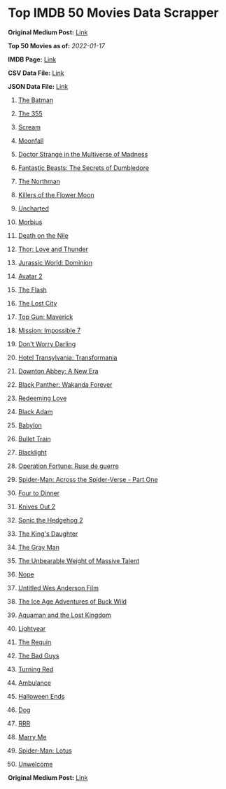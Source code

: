 # Top IMDB 50 Movies Data Scrapper

**Original Medium Post:** [Link](https://medium.com/@nishantsahoo/which-movie-should-i-watch-5c83a3c0f5b1) 

**Top 50 Movies as of:** _2022-01-17_

**IMDB Page:** [Link](http://www.imdb.com/search/title?release_date=2022,2022&title_type=feature)

**CSV Data File:** [Link](/Data/data.csv)

**JSON Data File:** [Link](/Data/data.json)

1. [The Batman](https://www.imdb.com/title/tt1877830/?ref_=adv_li_tt)

2. [The 355](https://www.imdb.com/title/tt8356942/?ref_=adv_li_tt)

3. [Scream](https://www.imdb.com/title/tt11245972/?ref_=adv_li_tt)

4. [Moonfall](https://www.imdb.com/title/tt5834426/?ref_=adv_li_tt)

5. [Doctor Strange in the Multiverse of Madness](https://www.imdb.com/title/tt9419884/?ref_=adv_li_tt)

6. [Fantastic Beasts: The Secrets of Dumbledore](https://www.imdb.com/title/tt4123432/?ref_=adv_li_tt)

7. [The Northman](https://www.imdb.com/title/tt11138512/?ref_=adv_li_tt)

8. [Killers of the Flower Moon](https://www.imdb.com/title/tt5537002/?ref_=adv_li_tt)

9. [Uncharted](https://www.imdb.com/title/tt1464335/?ref_=adv_li_tt)

10. [Morbius](https://www.imdb.com/title/tt5108870/?ref_=adv_li_tt)

11. [Death on the Nile](https://www.imdb.com/title/tt7657566/?ref_=adv_li_tt)

12. [Thor: Love and Thunder](https://www.imdb.com/title/tt10648342/?ref_=adv_li_tt)

13. [Jurassic World: Dominion](https://www.imdb.com/title/tt8041270/?ref_=adv_li_tt)

14. [Avatar 2](https://www.imdb.com/title/tt1630029/?ref_=adv_li_tt)

15. [The Flash](https://www.imdb.com/title/tt0439572/?ref_=adv_li_tt)

16. [The Lost City](https://www.imdb.com/title/tt13320622/?ref_=adv_li_tt)

17. [Top Gun: Maverick](https://www.imdb.com/title/tt1745960/?ref_=adv_li_tt)

18. [Mission: Impossible 7](https://www.imdb.com/title/tt9603212/?ref_=adv_li_tt)

19. [Don't Worry Darling](https://www.imdb.com/title/tt10731256/?ref_=adv_li_tt)

20. [Hotel Transylvania: Transformania](https://www.imdb.com/title/tt9848626/?ref_=adv_li_tt)

21. [Downton Abbey: A New Era](https://www.imdb.com/title/tt11703710/?ref_=adv_li_tt)

22. [Black Panther: Wakanda Forever](https://www.imdb.com/title/tt9114286/?ref_=adv_li_tt)

23. [Redeeming Love](https://www.imdb.com/title/tt11365186/?ref_=adv_li_tt)

24. [Black Adam](https://www.imdb.com/title/tt6443346/?ref_=adv_li_tt)

25. [Babylon](https://www.imdb.com/title/tt10640346/?ref_=adv_li_tt)

26. [Bullet Train](https://www.imdb.com/title/tt12593682/?ref_=adv_li_tt)

27. [Blacklight](https://www.imdb.com/title/tt14060094/?ref_=adv_li_tt)

28. [Operation Fortune: Ruse de guerre](https://www.imdb.com/title/tt7985704/?ref_=adv_li_tt)

29. [Spider-Man: Across the Spider-Verse - Part One](https://www.imdb.com/title/tt9362722/?ref_=adv_li_tt)

30. [Four to Dinner](https://www.imdb.com/title/tt14247286/?ref_=adv_li_tt)

31. [Knives Out 2](https://www.imdb.com/title/tt11564570/?ref_=adv_li_tt)

32. [Sonic the Hedgehog 2](https://www.imdb.com/title/tt12412888/?ref_=adv_li_tt)

33. [The King's Daughter](https://www.imdb.com/title/tt2328678/?ref_=adv_li_tt)

34. [The Gray Man](https://www.imdb.com/title/tt1649418/?ref_=adv_li_tt)

35. [The Unbearable Weight of Massive Talent](https://www.imdb.com/title/tt11291274/?ref_=adv_li_tt)

36. [Nope](https://www.imdb.com/title/tt10954984/?ref_=adv_li_tt)

37. [Untitled Wes Anderson Film](https://www.imdb.com/title/tt14230388/?ref_=adv_li_tt)

38. [The Ice Age Adventures of Buck Wild](https://www.imdb.com/title/tt13634480/?ref_=adv_li_tt)

39. [Aquaman and the Lost Kingdom](https://www.imdb.com/title/tt9663764/?ref_=adv_li_tt)

40. [Lightyear](https://www.imdb.com/title/tt10298810/?ref_=adv_li_tt)

41. [The Requin](https://www.imdb.com/title/tt11348232/?ref_=adv_li_tt)

42. [The Bad Guys](https://www.imdb.com/title/tt8115900/?ref_=adv_li_tt)

43. [Turning Red](https://www.imdb.com/title/tt8097030/?ref_=adv_li_tt)

44. [Ambulance](https://www.imdb.com/title/tt4998632/?ref_=adv_li_tt)

45. [Halloween Ends](https://www.imdb.com/title/tt10665342/?ref_=adv_li_tt)

46. [Dog](https://www.imdb.com/title/tt11252248/?ref_=adv_li_tt)

47. [RRR](https://www.imdb.com/title/tt8178634/?ref_=adv_li_tt)

48. [Marry Me](https://www.imdb.com/title/tt10223460/?ref_=adv_li_tt)

49. [Spider-Man: Lotus](https://www.imdb.com/title/tt13904644/?ref_=adv_li_tt)

50. [Unwelcome](https://www.imdb.com/title/tt12447796/?ref_=adv_li_tt)

**Original Medium Post:** [Link](https://medium.com/@nishantsahoo/which-movie-should-i-watch-5c83a3c0f5b1) 
